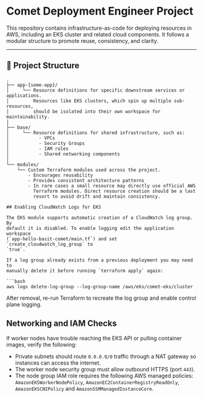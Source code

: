 
 # Comet Deployment Engineer Project

This repository contains infrastructure-as-code for deploying resources in AWS, including an EKS cluster and related cloud components. It follows a modular structure to promote reuse, consistency, and clarity.

---

## 📁 Project Structure

```plaintext
.
├── app-{some-app}/
│     └── Resource definitions for specific downstream services or applications.
│         Resources like EKS clusters, which spin up multiple sub-resources, 
│         should be isolated into their own workspace for maintainability.
│
├── base/
│     └── Resource definitions for shared infrastructure, such as:
│           - VPCs
│           - Security Groups
│           - IAM roles
│           - Shared networking components
│
└── modules/
    └── Custom Terraform modules used across the project.
        - Encourages reusability
        - Provides consistent architecture patterns
        - In rare cases a small resource may directly use official AWS
          Terraform modules. Direct resource creation should be a last
          resort to avoid drift and maintain consistency.

## Enabling CloudWatch Logs for EKS

The EKS module supports automatic creation of a CloudWatch log group. By
default it is disabled. To enable logging edit the application workspace
(`app-hello-basit-comet/main.tf`) and set `create_cloudwatch_log_group` to
`true`.

If a log group already exists from a previous deployment you may need to
manually delete it before running `terraform apply` again:

```bash
aws logs delete-log-group --log-group-name /aws/eks/comet-eks/cluster
```

After removal, re-run Terraform to recreate the log group and enable control
plane logging.

## Networking and IAM Checks

If worker nodes have trouble reaching the EKS API or pulling container
images, verify the following:

- Private subnets should route `0.0.0.0/0` traffic through a NAT gateway so
  instances can access the internet.
- The worker node security group must allow outbound HTTPS (port `443`).
- The node group IAM role requires the following AWS managed policies:
  `AmazonEKSWorkerNodePolicy`, `AmazonEC2ContainerRegistryReadOnly`,
  `AmazonEKSCNIPolicy` and `AmazonSSMManagedInstanceCore`.
